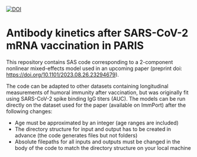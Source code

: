 [![DOI](https://zenodo.org/badge/740166464.svg)](https://zenodo.org/doi/10.5281/zenodo.10467602)
# Antibody kinetics after SARS-CoV-2 mRNA vaccination in PARIS

This repository contains SAS code corresponding to a 2-component nonlinear mixed-effects model used in an upcoming paper (preprint doi: https://doi.org/10.1101/2023.08.26.23294679).

The code can be adapted to other datasets containing longitudinal measurements of humoral immunity after vaccination, but was originally fit using SARS-CoV-2 spike binding IgG titers (AUC). The models can be run directly on the dataset used for the paper (available on ImmPort) after the following changes:
* Age must be approximated by an integer (age ranges are included)
* The directory structure for input and output has to be created in advance (the code generates files but not folders)
* Absolute filepaths for all inputs and outputs must be changed in the body of the code to match the directory structure on your local machine
